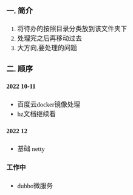 <span  style="font-family: Simsun,serif; font-size: 17px; ">

### 一. 简介

1. 将待办的按照目录分类放到该文件夹下
2. 处理完之后再移动过去
3. 大方向,要处理的问题

### 二. 顺序

#### 2022 10-11

- 百度云docker镜像处理
- hz文档继续看

#### 2022 12

- 基础 netty

#### 工作中

- dubbo微服务

</span>